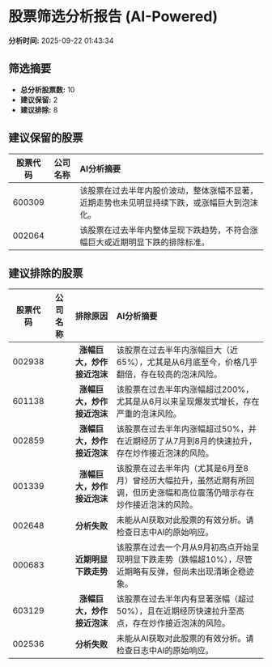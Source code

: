 # 股票筛选分析报告 (AI-Powered)

**分析时间:** 2025-09-22 01:43:34

## 筛选摘要

- **总分析股票数:** 10
- **建议保留:** 2
- **建议排除:** 8

## 建议保留的股票

| 股票代码 | 公司名称 | AI分析摘要 |
|:---:|:---:|:---|
| 600309 |  | 该股票在过去半年内股价波动，整体涨幅不显著，近期走势也未见明显持续下跌，或涨幅巨大到泡沫化。 |
| 002064 |  | 该股票在过去半年内整体呈现下跌趋势，不符合涨幅巨大或近期明显下跌的排除标准。 |

## 建议排除的股票

| 股票代码 | 公司名称 | 排除原因 | AI分析摘要 |
|:---:|:---:|:---:|:---|
| 002938 |  | **涨幅巨大，炒作接近泡沫** | 该股票在过去半年内涨幅巨大（近65%），尤其是从6月底至今，价格几乎翻倍，存在较高的泡沫风险。 |
| 601138 |  | **涨幅巨大，炒作接近泡沫** | 该股票在过去半年内涨幅超过200%，尤其是从6月以来呈现爆发式增长，存在严重的泡沫风险。 |
| 002859 |  | **涨幅巨大，炒作接近泡沫** | 该股票在过去半年内涨幅超过50%，并在近期经历了从7月到8月的快速拉升，存在炒作接近泡沫的风险。 |
| 001339 |  | **涨幅巨大，炒作接近泡沫** | 该股票在过去半年内（尤其是6月至8月）曾经历大幅拉升，虽然近期有所回调，但历史涨幅和高位震荡仍暗示存在炒作接近泡沫的风险。 |
| 002648 |  | **分析失败** | 未能从AI获取对此股票的有效分析。请检查日志中AI的原始响应。 |
| 000683 |  | **近期明显下跌走势** | 该股票在过去一个月从9月初高点开始呈现明显下跌走势（跌幅超10%），尽管近期略有反弹，但尚未出现清晰企稳迹象。 |
| 603129 |  | **涨幅巨大，炒作接近泡沫** | 该股票在过去半年内有显著涨幅（超过50%），且在近期经历快速拉升至高点，存在炒作接近泡沫的风险。 |
| 002536 |  | **分析失败** | 未能从AI获取对此股票的有效分析。请检查日志中AI的原始响应。 |
